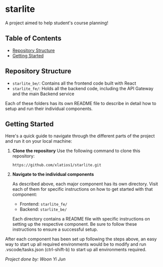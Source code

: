 # starlite
A project aimed to help student's course planning!

## Table of Contents
- [Repository Structure](#repository-structure)
- [Getting Started](#getting-started)

## Repository Structure
- `starlite_be/`: Contains all the frontend code built with React
- `starlite_fe/`: Holds all the backend code, including the API Gateway and the main Backend service
    
Each of these folders has its own README file to describe in detail how to setup and run their individual components.

## Getting Started

Here's a quick guide to navigate through the different parts of the project and run it on your local machine:

1. **Clone the repository**
   Use the following command to clone this repository:
    ```
    https://github.com/xlatios1/starlite.git

    ```

2. **Navigate to the individual components** 
   
    As described above, each major component has its own directory. Visit each of them for specific instructions on how to get started with that component:

    - Frontend: `starlite_fe/`
    - Backend: `starlite_be/`
    
    Each directory contains a README file with specific instructions on setting up the respective component. Be sure to follow these        instructions to ensure a successful setup.

After each component has been set up following the steps above, an easy way to start up all required environments would be to modify and run .vscode/tasks.json (ctrl-shift-b) to start up all environments required.

<em>Project done by: Woon Yi Jun